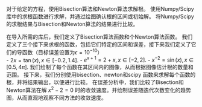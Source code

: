 对于给定的方程，使用Bisection算法和Newton算法求解根。
使用Numpy/Scipy库中的求根函数进行求解，并通过绘图确认根的区间或初始解。
将Numpy/Scipy的求根结果与Bisection和Newton算法的结果进行比较。

在导入所需的库后，我们定义了Bisection算法函数和个Newton算法函数。
我们定义了三个接下来求根的函数，包括它们特定的区间和误差，接下来我们定义了它们的导函数（目标误差设置为$\epsilon=10^{-10}$）    
    - $2x = \tan(x), x \in [-0.2, 1.4].$ 
    - $e^{x+1} = 2 + x, x\in[-2,2].$
    - $x^{-2} = \sin(x), x\in[0.5, 4\pi].$ 
我们绘制了每个函数在其区间内的图像，从而根据图像估计根的数量和范围。
接下来，我们分别使用bisection、newton和scipy 函数来求解每个函数的根，并将结果输出，以便进行比较。
在误差分析中，我们比较了Bisection和Newton算法在解 $x^2 - 2 = 0$ 时的收敛速度。并绘制误差随迭代次数变化的趋势图，从而直观地观察不同方法的收敛速度。